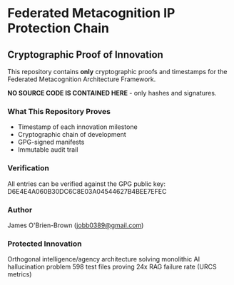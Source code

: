 ﻿# Federated Metacognition IP Protection Chain
## Cryptographic Proof of Innovation

This repository contains **only** cryptographic proofs and timestamps for the Federated Metacognition Architecture Framework.

**NO SOURCE CODE IS CONTAINED HERE** - only hashes and signatures.

### What This Repository Proves
- Timestamp of each innovation milestone
- Cryptographic chain of development
- GPG-signed manifests
- Immutable audit trail

### Verification
All entries can be verified against the GPG public key:
D6E4E4A060B30DC6C8E03A04544627B4BEE7EFEC

### Author
James O'Brien-Brown (jobb0389@gmail.com)

### Protected Innovation
Orthogonal intelligence/agency architecture solving monolithic AI hallucination problem
598 test files proving 24x RAG failure rate (URCS metrics)
